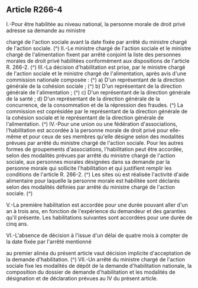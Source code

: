 ## Article R266-4

I.-Pour être habilitée au niveau national, la personne morale de droit privé adresse sa demande au ministre

chargé de l'action sociale avant la date fixée par arrêté du ministre chargé de l'action sociale. (^)
II.-Le ministre chargé de l'action sociale et le ministre chargé de l'alimentation fixent par arrêté conjoint la
liste des personnes morales de droit privé habilitées conformément aux dispositions de l'article R. 266-2. (^)
III.-La décision d'habilitation est prise, par le ministre chargé de l'action sociale et le ministre chargé de
l'alimentation, après avis d'une commission nationale composée : (^)
a) D'un représentant de la direction générale de la cohésion sociale ; (^)
b) D'un représentant de la direction générale de l'alimentation ; (^)
c) D'un représentant de la direction générale de la santé ;
d) D'un représentant de la direction générale de la concurrence, de la consommation et de la répression des
fraudes. (^)
La commission est coprésidée par le représentant de la direction générale de la cohésion sociale et le
représentant de la direction générale de l'alimentation. (^)
IV.-Pour une union ou une fédération d'associations, l'habilitation est accordée à la personne morale de droit
privé pour elle-même et pour ceux de ses membres qu'elle désigne selon des modalités prévues par arrêté du
ministre chargé de l'action sociale.
Pour les autres formes de groupements d'associations, l'habilitation peut être accordée, selon des modalités
prévues par arrêté du ministre chargé de l'action sociale, aux personnes morales désignées dans sa demande
par la personne morale qui sollicite l'habilitation et qui justifient remplir les conditions de l'article R. 266-2. (^)
Les sites où est réalisée l'activité d'aide alimentaire pour laquelle la personne morale est habilitée sont
déclarés selon des modalités définies par arrêté du ministre chargé de l'action sociale. (^)


V.-La première habilitation est accordée pour une durée pouvant aller d'un an à trois ans, en fonction de
l'expérience du demandeur et des garanties qu'il présente. Les habilitations suivantes sont accordées pour une
durée de cinq ans.

VI.-L'absence de décision à l'issue d'un délai de quatre mois à compter de la date fixée par l'arrêté mentionné

au premier alinéa du présent article vaut décision implicite d'acceptation de la demande d'habilitation. (^)
VII.-Un arrêté du ministre chargé de l'action sociale fixe les modalités de dépôt de la demande d'habilitation
nationale, la composition du dossier de demande d'habilitation et les modalités de désignation et de
déclaration prévues au IV du présent article.


